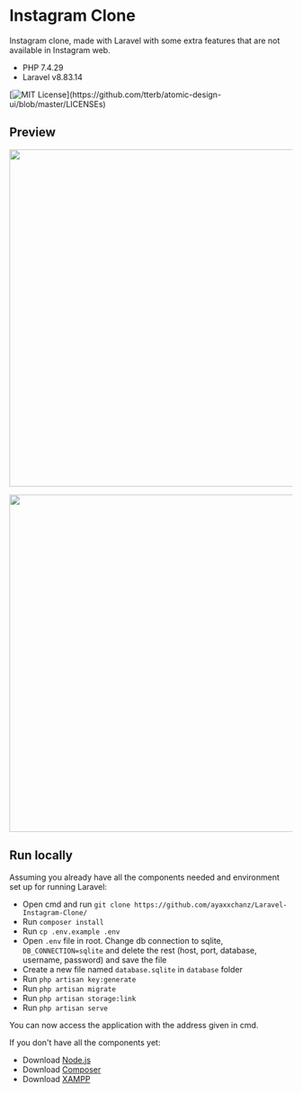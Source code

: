 # Instagram Clone

Instagram clone, made with Laravel with some extra features that are not available in Instagram web.

- PHP 7.4.29
- Laravel v8.83.14

[![MIT License](https://img.shields.io/apm/l/atomic-design-ui.svg?)](https://github.com/tterb/atomic-design-ui/blob/master/LICENSEs)

## Preview

<a href="https://i.imgur.com/PCfpGa8.png" target="_blank"><img src="https://i.imgur.com/PCfpGa8.png" width="600px"></img></a>

<a href="https://i.imgur.com/neNYRKq.png" target="_blank"><img src="https://i.imgur.com/neNYRKq.png" width="600px"></img></a>

## Run locally

Assuming you already have all the components needed and environment set up for running Laravel:

- Open cmd and run `git clone https://github.com/ayaxxchanz/Laravel-Instagram-Clone/`
- Run `composer install`
- Run `cp .env.example .env`
- Open `.env` file in root. Change db connection to sqlite, `DB_CONNECTION=sqlite` and delete the rest (host, port, database, username, password) and save the file
- Create a new file named `database.sqlite` in `database` folder
- Run `php artisan key:generate`
- Run `php artisan migrate`
- Run `php artisan storage:link`
- Run `php artisan serve`


You can now access the application with the address given in cmd.

If you don't have all the components yet:
- Download [Node.js](https://nodejs.org/en/download/)
- Download [Composer](https://getcomposer.org/Composer-Setup.exe)
- Download [XAMPP](https://www.apachefriends.org/download.html)

